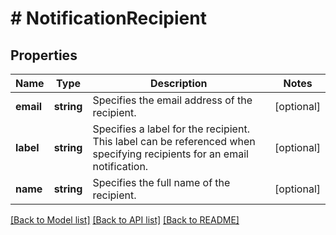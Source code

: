 # # NotificationRecipient

## Properties

Name | Type | Description | Notes
------------ | ------------- | ------------- | -------------
**email** | **string** | Specifies the email address of the recipient. | [optional] 
**label** | **string** | Specifies a label for the recipient.  This label can be referenced when specifying recipients for an email notification. | [optional] 
**name** | **string** | Specifies the full name of the recipient. | [optional] 

[[Back to Model list]](../../README.md#documentation-for-models) [[Back to API list]](../../README.md#documentation-for-api-endpoints) [[Back to README]](../../README.md)



